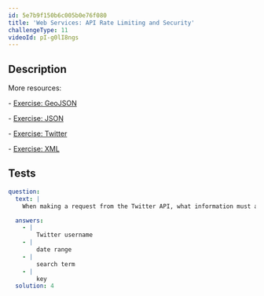 ```yaml
---
id: 5e7b9f150b6c005b0e76f080
title: 'Web Services: API Rate Limiting and Security'
challengeType: 11
videoId: pI-g0lI8ngs
---
```


## Description

<section id='description'>

More resources:

\- [Exercise: GeoJSON](https://www.youtube.com/watch?v=TJGJN0T8tak)

\- [Exercise: JSON](https://www.youtube.com/watch?v=vTmw5RtfGMY)

\- [Exercise: Twitter](https://www.youtube.com/watch?v=2c7YwhvpCro)

\- [Exercise: XML](https://www.youtube.com/watch?v=AopYOlDa-vY)

</section>

## Tests

<section id='tests'>

```yml
question:
  text: |
    When making a request from the Twitter API, what information must always be sent with the request?

  answers:
    - |
        Twitter username
    - |
        date range
    - |
        search term
    - |
        key
  solution: 4
```

</section>
